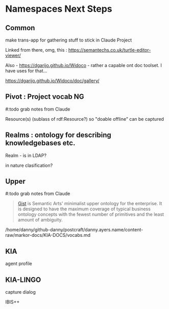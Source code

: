 # Namespaces Next Steps

## Common

make trans-app for gathering stuff to stick in Claude Project

Linked from there, omg, this : https://semantechs.co.uk/turtle-editor-viewer/

Also - https://dgarijo.github.io/Widoco - rather a capable ont doc toolset. I have uses for that...

https://dgarijo.github.io/Widoco/doc/gallery/



## Pivot : Project vocab NG

#:todo grab notes from Claude

Resource(s) (sublass of rdf:Resource?) so  "doable offline" can be captured

## Realms : ontology for describing knowledgebases etc.

Realm - is in LDAP?

in nature clasification?

## Upper

#:todo grab notes from Claude

> [Gist](https://github.com/semanticarts/gist) is Semantic Arts' minimalist upper ontology for the enterprise. It is designed to have the maximum coverage of typical business ontology concepts with the fewest number of primitives and the least amount of ambiguity.

/home/danny/github-danny/postcraft/danny.ayers.name/content-raw/markor-docs/KIA-DOCS/vocabs.md

## KIA

agent profile

## KIA-LINGO

capture dialog

IBIS++

